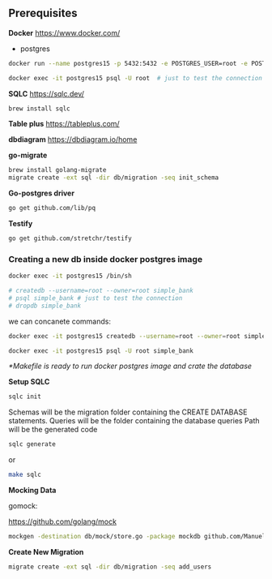 ## Prerequisites

**Docker**
https://www.docker.com/

- postgres

```bash
docker run --name postgres15 -p 5432:5432 -e POSTGRES_USER=root -e POSTGRES_PASSWORD=secret -d postgres:15.0-alpine

docker exec -it postgres15 psql -U root  # just to test the connection
```

**SQLC**
https://sqlc.dev/

```bash
brew install sqlc
```

**Table plus**
https://tableplus.com/

**dbdiagram**
https://dbdiagram.io/home

**go-migrate**

```bash
brew install golang-migrate
migrate create -ext sql -dir db/migration -seq init_schema
```

**Go-postgres driver**

```bash
go get github.com/lib/pq
```

**Testify**

```bash
go get github.com/stretchr/testify
```

### Creating a new db inside docker postgres image

```bash
docker exec -it postgres15 /bin/sh

# createdb --username=root --owner=root simple_bank
# psql simple_bank # just to test the connection
# dropdb simple_bank
```

we can concanete commands:

```bash
docker exec -it postgres15 createdb --username=root --owner=root simple_bank

docker exec -it postgres15 psql -U root simple_bank
```

_\*Makefile is ready to run docker postgres image and crate the database_

**Setup SQLC**

```bash
sqlc init
```

Schemas will be the migration folder containing the CREATE DATABASE statements.
Queries will be the folder containing the database queries
Path will be the generated code

```bash
sqlc generate
```

or

```bash
make sqlc
```

**Mocking Data**

gomock:

https://github.com/golang/mock

```bash
mockgen -destination db/mock/store.go -package mockdb github.com/Manuel11713/simple-bank/db/sqlc Store
```

**Create New Migration**

```bash
migrate create -ext sql -dir db/migration -seq add_users
```

